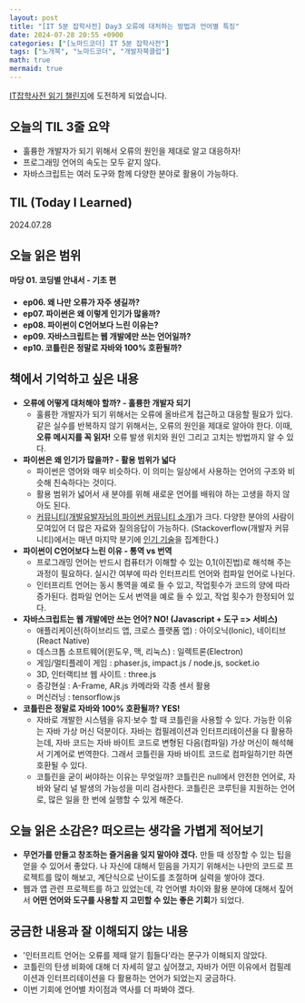 ```yaml
---
layout: post
title: "[IT 5분 잡학사전] Day3 오류에 대처하는 방법과 언어별 특징"
date: 2024-07-28 20:55 +0900
categories: ["[노마드코더] IT 5분 잡학사전"]
tags: ["노개북", "노마드코더", "개발자북클럽"]
math: true
mermaid: true
---
```


[IT잡학사전 읽기 챌린지](https://nomadcoders.co/it-dictionary)에 도전하게 되었습니다.

## 오늘의 TIL 3줄 요약

- 훌륭한 개발자가 되기 위해서 오류의 원인을 제대로 알고 대응하자!
- 프로그래밍 언어의 속도는 모두 같지 않다.
- 자바스크립트는 여러 도구와 함께 다양한 분야로 활용이 가능하다.


## TIL (Today I Learned)

2024.07.28


## 오늘 읽은 범위
#### 마당 01. 코딩별 안내서 - 기초 편

- **ep06. 왜 나만 오류가 자주 생길까?**
- **ep07. 파이썬은 왜 이렇게 인기가 많을까?**
- **ep08. 파이썬이 C언어보다 느린 이유는?**
- **ep09. 자바스크립트는 웹 개발에만 쓰는 언어일까?**
- **ep10. 코틀린은 정말로 자바와 100% 호환될까?**


## 책에서 기억하고 싶은 내용

- **오류에 어떻게 대처해야 할까? - 훌륭한 개발자 되기**
  - 훌륭한 개발자가 되기 위해서는 오류에 올바르게 접근하고 대응할 필요가 있다. 
  같은 실수를 반복하지 않기 위해서는, 오류의 원인을 제대로 알아야 한다. 
  이때, **오류 메시지를 꼭 읽자!** 오류 발생 위치와 원인 그리고 고치는 방법까지 알 수 있다.
- **파이썬은 왜 인기가 많을까? - 활용 범위가 넓다**
  - 파이썬은 영어와 매우 비슷하다. 이 의미는 일상에서 사용하는 언어의 구조와 비슷해 친숙하다는 것이다. 
  - 활용 범위가 넓어서 새 분야를 위해 새로운 언어를 배워야 하는 고생을 하지 않아도 된다.
  - [커뮤니티(개발유발자님의 파이썬 커뮤니티 소개)](https://ubalza.tistory.com/3)가 크다. 다양한 분야의 사람이 모여있어 더 많은 자료와 질의응답이 가능하다.
  (Stackoverflow(개발자 커뮤니티)에서는 매년 마지막 분기에 [인기 기술](https://survey.stackoverflow.co/2024/technology#most-popular-technologies)을 집계한다.)
- **파이썬이 C언어보다 느린 이유 - 통역 vs 번역**
  - 프로그래밍 언어는 반드시 컴퓨터가 이해할 수 있는 0,1(이진법)로 해석해 주는 과정이 필요하다. 실시간 여부에 따라 인터프리트 언어와 컴파일 언어로 나뉜다. 
  - 인터프리트 언어는 동시 통역을 예로 들 수 있고, 작업횟수가 코드의 양에 따라 증가된다. 컴파일 언어는 도서 번역을 예로 들 수 있고, 작업 횟수가 한정되어 있다.
- **자바스크립트는 웹 개발에만 쓰는 언어? NO! (Javascript + 도구 => 서비스)**
  - 애플리케이션(하이브리드 앱, 크로스 플랫폼 앱) : 아이오닉(Ionic), 네이티브(React Native)
  - 데스크톱 소프트웨어(윈도우, 맥, 리눅스) : 일렉트론(Electron)
  - 게임/멀티플레이 게임 : phaser.js, impact.js / node.js, socket.io
  - 3D, 인터랙티브 웹 사이트 : three.js
  - 증강현실 : A-Frame, AR.js 카메라와 각종 센서 활용
  - 머신러닝 : tensorflow.js
- **코틀린은 정말로 자바와 100% 호환될까? YES!**
  - 자바로 개발한 시스템을 유지·보수 할 때 코틀린을 사용할 수 있다. 가능한 이유는 자바 가상 머신 덕분이다. 자바는 컴필레이션과 인터프리테이션을 다 활용하는데, 자바 코드는 자바 바이트 코드로 변형된 다음(컴파일) 가상 머신이 해석해서 기계어로 번역한다. 그래서 코틀린을 자바 바이트 코드로 컴파일하기만 하면 호환될 수 있다.
  - 코틀린을 굳이 써야하는 이유는 무엇일까? 코틀린은 null에서 안전한 언어로, 자바와 달리 널 발생의 가능성을 미리 검사한다. 코틀린은 코루틴을 지원하는 언어로, 많은 일을 한 번에 실행할 수 있게 해준다.


## 오늘 읽은 소감은? 떠오르는 생각을 가볍게 적어보기

- **무언가를 만들고 창조하는 즐거움을 잊지 말아야 겠다.** 만들 때 성장할 수 있는 팁을 얻을 수 있어서 좋았다. 나 자신에 대해서 믿음을 가지기 위해서는 나만의 코드로 프로젝트를 많이 해보고, 계단식으로 난이도를 조절하며 실력을 쌓아야 겠다.
- 웹과 앱 관련 프로젝트를 하고 있었는데, 각 언어별 차이와 활용 분야에 대해서 짚어서 **어떤 언어와 도구를 사용할 지 고민할 수 있는 좋은 기회**가 되었다.


## 궁금한 내용과 잘 이해되지 않는 내용

- '인터프리트 언어는 오류를 제때 알기 힘들다'라는 문구가 이해되지 않았다.
- 코틀린의 탄생 비화에 대해 더 자세히 알고 싶어졌고, 자바가 어떤 이유에서 컴필레이션과 인터프리테이션을 다 활용하는 언어가 되었는지 궁금하다.
- 이번 기회에 언어별 차이점과 역사를 더 파봐야 겠다.
